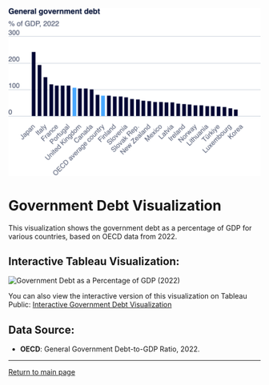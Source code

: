 ![Government Debt Chart](export-2024-09-09T20_05_33.409Z.png)

# Government Debt Visualization

This visualization shows the government debt as a percentage of GDP for various countries, based on OECD data from 2022.

## Interactive Tableau Visualization:

![Government Debt as a Percentage of GDP (2022)](https://public.tableau.com/static/images/Bo/Book1_17259162460720/OECD-Debt-to-GDPRatiobyCountry/1_rss.png)

You can also view the interactive version of this visualization on Tableau Public:
[Interactive Government Debt Visualization](https://public.tableau.com/views/Book1_17259162460720/OECD-Debt-to-GDPRatiobyCountry)

## Data Source:
- **OECD**: General Government Debt-to-GDP Ratio, 2022.
---
[Return to main page](README.md)

